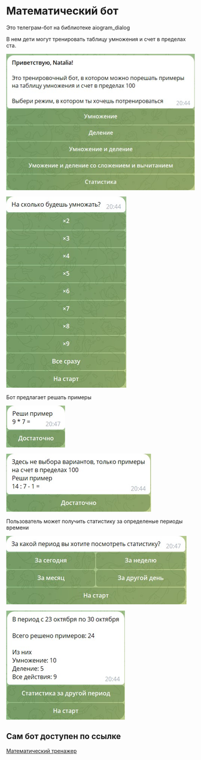# Математический бот

Это телеграм-бот на библиотеке aiogram_dialog

В нем дети могут тренировать таблицу умножения и счет в пределах ста.

![Выбор режима](screenshots/start.jpg "Выбор режима")

![Выбор режима](screenshots/choice.jpg "Выбор режима")

Бот предлагает решать примеры

![Умножение](screenshots/count_simple.jpg "Умножение")

![Два действия](screenshots/count.jpg "Два действия")

Пользователь может получить статистику за определеные периоды времени

![Выбор периода времени](screenshots/stats_choice.jpg "Выбор периода времени")

![Статистика за неделю](screenshots/stats.jpg "Статистика за неделю")


## Сам бот доступен по ссылке
[Математический тренажер]( https://t.me/Kids_simple_math_bot)
